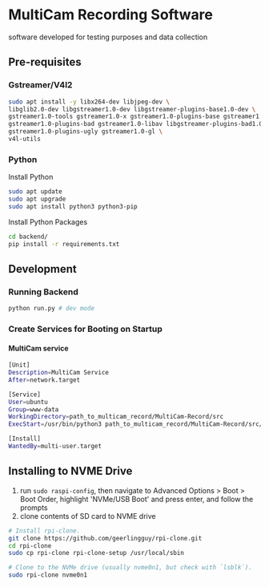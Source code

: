 # MultiCam Recording Software

software developed for testing purposes and data collection


## Pre-requisites

### Gstreamer/V4l2

```bash
sudo apt install -y libx264-dev libjpeg-dev \
libglib2.0-dev libgstreamer1.0-dev libgstreamer-plugins-base1.0-dev \
gstreamer1.0-tools gstreamer1.0-x gstreamer1.0-plugins-base gstreamer1.0-plugins-good \
gstreamer1.0-plugins-bad gstreamer1.0-libav libgstreamer-plugins-bad1.0-dev \
gstreamer1.0-plugins-ugly gstreamer1.0-gl \
v4l-utils
```

### Python

Install Python
```bash
sudo apt update
sudo apt upgrade
sudo apt install python3 python3-pip
```

Install Python Packages
```bash
cd backend/
pip install -r requirements.txt
```

## Development

### Running Backend

```bash
python run.py # dev mode
```

### Create Services for Booting on Startup

#### MultiCam service

```bash
[Unit]
Description=MultiCam Service
After=network.target

[Service]
User=ubuntu
Group=www-data
WorkingDirectory=path_to_multicam_record/MultiCam-Record/src
ExecStart=/usr/bin/python3 path_to_multicam_record/MultiCam-Record/src/run.py

[Install]
WantedBy=multi-user.target
```

## Installing to NVME Drive
1. run ```sudo raspi-config```,
then navigate to Advanced Options > Boot > Boot Order,
highlight 'NVMe/USB Boot' and press enter, and
follow the prompts
2. clone contents of SD card to NVME drive
```bash
# Install rpi-clone.
git clone https://github.com/geerlingguy/rpi-clone.git
cd rpi-clone
sudo cp rpi-clone rpi-clone-setup /usr/local/sbin

# Clone to the NVMe drive (usually nvme0n1, but check with `lsblk`).
sudo rpi-clone nvme0n1
```
